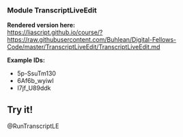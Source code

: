 <!--

author: Alexander Buhl
version: 1.0.1

comment: Both a youtube player and a transcript download and edit tool designed to assist presentation teaching in university.

script: https://raw.githubusercontent.com/Buhlean/Digital-Fellows-Code/master/TranscriptLiveEdit/TranscriptLiveEdit.js

@RunTranscriptLE
<div id="ElmHook"></div>
<script>
  var app = Elm.Main.init({
    node: document.getElementById('ElmHook')
  });
</script>
@end

-->

### Module TranscriptLiveEdit

**Rendered version here:**<br/>
https://liascript.github.io/course/?https://raw.githubusercontent.com/Buhlean/Digital-Fellows-Code/master/TranscriptLiveEdit/TranscriptLiveEdit.md

**Example IDs:**
* 5p-SsuTm130
* 6Af6b_wyiwI
* I7jf_U89ddk

## Try it!

@RunTranscriptLE
